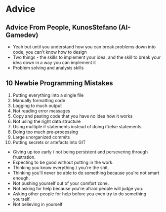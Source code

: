 # Advice

## Advice From People, KunosStefano (AI-Gamedev)
* Yeah but until you understand how you can break problems down into code, 
you can't know how to design
* Two things - the skills to implement your idea,
and the skill to break your idea down in a way you can implement it
* Problem solving and analysis skills

## 10 Newbie Programming Mistakes
1. Putting everything into a single file
1. Manually formatting code
1. Logging to much output
1. Not reading error messages
1. Copy and pasting code that you have no idea how it works
1. Not using the right data structure
1. Using multiple if statements instead of doing if/else statements
1. Doing too much pre-processing
1. Large unorganized commits
1. Putting secrets or artefacts into GIT
* Giving up too early / not being persistent and persevering through frustration.
* Expecting to be good without putting in the work.
* Thinking you know everything / you're the shit.
* Thinking you'll never be able to do something because you're not smart enough.
* Not pushing yourself out of your comfort zone.
* Not asking for help because you're afraid people will judge you.
* Asking other people for help before you even try to do something yourself.
* Not believing in yourself
